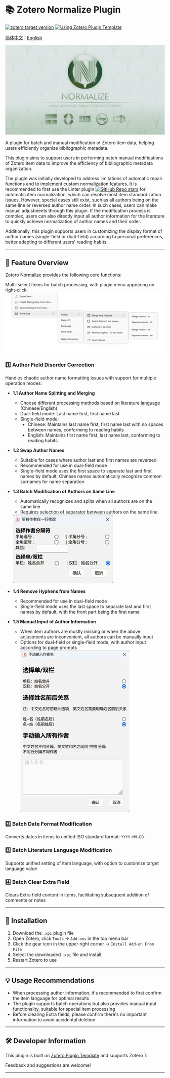 # 📚 Zotero Normalize Plugin

[![zotero target version](https://img.shields.io/badge/Zotero-7-green?style=flat-square&logo=zotero&logoColor=CC2936)](https://www.zotero.org)
[![Using Zotero Plugin Template](https://img.shields.io/badge/Using-Zotero%20Plugin%20Template-blue?style=flat-square&logo=github)](https://github.com/windingwind/zotero-plugin-template)

[简体中文](README.md) | [English](doc/README-En.md)

  <img src="logo.jpg" alt="Plugin Logo" style="zoom:50%;" />

A plugin for batch and manual modification of Zotero item data, helping users efficiently organize bibliographic metadata.

This plugin aims to support users in performing batch manual modifications of Zotero item data to improve the efficiency of bibliographic metadata organization.

The plugin was initially developed to address limitations of automatic repair functions and to implement custom normalization features. It is recommended to first use the Linter plugin [![GitHub Repo stars](https://img.shields.io/github/stars/northword/zotero-format-metadata?label=zotero-format-metadata&style=flat-square)](https://github.com/northword/zotero-format-metadata) for automatic item normalization, which can resolve most item standardization issues. However, special cases still exist, such as all authors being on the same line or reversed author name order. In such cases, users can make manual adjustments through this plugin. If the modification process is complex, users can also directly input all author information for the literature to quickly achieve normalization of author names and their order.

Additionally, this plugin supports users in customizing the display format of author names (single-field or dual-field) according to personal preferences, better adapting to different users' reading habits.

---

## 🧩 Feature Overview

Zotero Normalize provides the following core functions:

Multi-select items for batch processing, with plugin menu appearing on right-click:
<img src="fig_en.jpg" alt="Plugin Logo" style="zoom:50%;" />

### 1️⃣ Author Field Disorder Correction

Handles chaotic author name formatting issues with support for multiple operation modes:

- **1.1 Author Name Splitting and Merging**
  - Choose different processing methods based on literature language (Chinese/English)
  - Dual-field mode: Last name first, first name last
  - Single-field mode:
    - Chinese: Maintains last name first, first name last with no spaces between names, conforming to reading habits
    - English: Maintains first name first, last name last, conforming to reading habits

- **1.2 Swap Author Names**
  - Suitable for cases where author last and first names are reversed
  - Recommended for use in dual-field mode
  - Single-field mode uses the first space to separate last and first names by default; Chinese names automatically recognize common surnames for name separation

- **1.3 Batch Modification of Authors on Same Line**
  - Automatically recognizes and splits when all authors are on the same line
  - Requires selection of separator between authors on the same line

  <img src="oneline.jpg" alt="Plugin Logo" style="zoom:50%;" />

- **1.4 Remove Hyphens from Names**
  - Recommended for use in dual-field mode
  - Single-field mode uses the last space to separate last and first names by default, with the front part being the first name

- **1.5 Manual Input of Author Information**
  - When item authors are mostly missing or when the above adjustments are inconvenient, all authors can be manually input
  - Options for dual-field or single-field mode, with author input according to page prompts
    <img src="input.jpg" alt="Plugin Logo" style="zoom:50%;" />

### 2️⃣ Batch Date Format Modification

Converts dates in items to unified ISO standard format: `YYYY-MM-DD`

### 3️⃣ Batch Literature Language Modification

Supports unified setting of item language, with option to customize target language value

### 4️⃣ Batch Clear Extra Field

Clears Extra field content in items, facilitating subsequent addition of comments or notes

---

## 🚀 Installation

1. Download the `.xpi` plugin file
2. Open Zotero, click `Tools` → `Add-ons` in the top menu bar
3. Click the gear icon in the upper right corner → `Install Add-on From File`
4. Select the downloaded `.xpi` file and install
5. Restart Zotero to use

---

## 💡 Usage Recommendations

- When processing author information, it's recommended to first confirm the item language for optimal results
- The plugin supports batch operations but also provides manual input functionality, suitable for special item processing
- Before clearing Extra fields, please confirm there's no important information to avoid accidental deletion

---

## 🛠️ Developer Information

This plugin is built on [Zotero Plugin Template](https://github.com/windingwind/zotero-plugin-template) and supports Zotero 7.

Feedback and suggestions are welcome!

---
